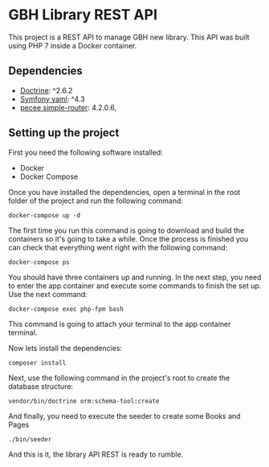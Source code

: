 # GBH Library REST API

This project is a REST API to manage GBH new library. This API was built using PHP 7 inside a Docker container.

## Dependencies

- [Doctrine](https://www.doctrine-project.org/): ^2.6.2
- [Symfony yaml](https://symfony.com/doc/current/components/yaml.html): ^4.3
- [pecee simple-router](https://packagist.org/packages/pecee/simple-router): 4.2.0.6,

## Setting up the project

First you need the following software installed:

- Docker
- Docker Compose

Once you have installed the dependencies, open a terminal in the root folder of the project and run the following command:

`docker-compose up -d`

The first time you run this command is going to download and build the containers so it's going to take a while. Once the process is finished you can check that everything went right with the following command:

`docker-compose ps`

You should have three containers up and running. In the next step, you need to enter the app container and execute some commands to finish the set up. Use the next command:

`docker-compose exec php-fpm bash`

This command is going to attach your terminal to the app container terminal.

Now lets install the dependencies:

`composer install`

Next, use the following command in the project's root to create the database structure:

`vendor/bin/doctrine orm:schema-tool:create`

And finally, you need to execute the seeder to create some Books and Pages

`./bin/seeder`

And this is it, the library API REST is ready to rumble.

